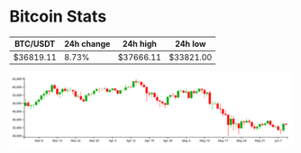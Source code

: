 # Bitcoin Stats

BTC/USDT|24h change|24h high|24h low|
|---|---|---|---|
|$36819.11|8.73%|$37666.11|$33821.00|

<img src="./chart.svg">
